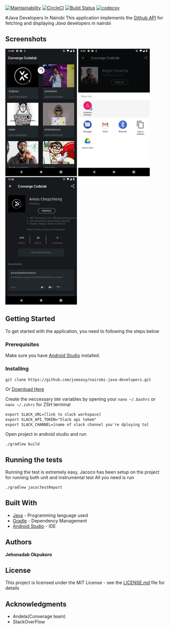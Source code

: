 [![Maintainability](https://api.codeclimate.com/v1/badges/ccad1c4bda1669517110/maintainability)](https://codeclimate.com/github/joeeasy/nairobi-java-developers/maintainability)
[![CircleCI](https://circleci.com/gh/joeeasy/nairobi-java-developers.svg?style=svg)](https://circleci.com/gh/joeeasy/nairobi-java-developers)
[![Build Status](https://travis-ci.org/joeeasy/nairobi-java-developers.svg?branch=develop)](https://travis-ci.org/joeeasy/nairobi-java-developers)
[![codecov](https://codecov.io/gh/joeeasy/nairobi-java-developers/branch/develop/graph/badge.svg)](https://codecov.io/gh/joeeasy/nairobi-java-developers)



#Java Developers In Nairobi
This application implements the [Github API](http://developer.github.com/) for fetching and displaying *Java* developers in nairobi

## Screenshots
<img src="./wireframes/Screenshot_1546774083.png"  height="400"/>
<img src="./wireframes/Screenshot_1546709569.png"  height="400"/>
<img src="./wireframes/Screenshot_1546900581.png"  height="400"/>

## Getting Started

To get started with the application, you need to following the steps below

### Prerequisites

Make sure you have [Android Studio](https://developer.android.com) installed.


### Installing

```
git clone https://github.com/joeeasy/nairobi-java-developers.git
```
Or  [Download Here](https://github.com/joeeasy/nairobi-java-developers/archive/develop.zip)

Create the neccessary `ENV` variables by opening your `nano ~/.bashrc` or `nano ~/.zshrc` for ZSH terminal

```
export SLACK_URL=[link to slack workspace]
export SLACK_API_TOKEN="Slack api tokem"
export SLACK_CHANNEL=[name of slack channel you're dploying to]
```

Open project in android studio and run

```
./gradlew build
```

## Running the tests

Running the test is extremely easy, Jacoco has been setup on the project for running both unit and instrumental test
All you need is run
```
./gradlew jacocTestReport
```



## Built With

* [Java](http://www.dropwizard.io/1.0.2/docs/) - Programming language used
* [Gradle](https://maven.apache.org/) - Dependency Management
* [Android Studio](https://rometools.github.io/rome/) - IDE


## Authors

 **Jehonadab Okpukoro**
## License

This project is licensed under the MIT License - see the [LICENSE.md](LICENSE.md) file for details

## Acknowledgments

* Andela(Converage team)
* StackOverFlow

